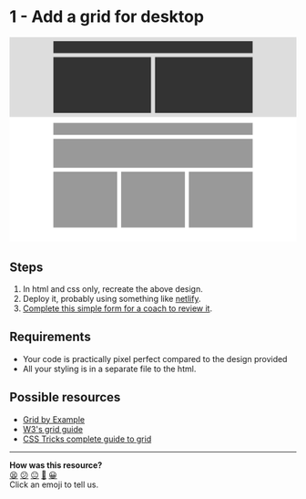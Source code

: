 # 1 - Add a grid for desktop

![Task](./assets/exercise-1.png)

## Steps

1. In html and css only, recreate the above design.
2. Deploy it, probably using something like [netlify](https://netlify.app/).
3. [Complete this simple form for a coach to review it](https://airtable.com/shrPYZwx2GoE4h3Um).

## Requirements

* Your code is practically pixel perfect compared to the design provided
* All your styling is in a separate file to the html.

## Possible resources

* [Grid by Example](https://gridbyexample.com/learn/)
* [W3's grid guide](https://www.w3schools.com/css/css_grid.asp)
* [CSS Tricks complete guide to grid](https://css-tricks.com/snippets/css/complete-guide-grid/)

<!-- BEGIN GENERATED SECTION DO NOT EDIT -->

---

**How was this resource?**  
[😫](https://airtable.com/shrUJ3t7KLMqVRFKR?prefill_Repository=course&prefill_File=web_design/1-add-grid-for-desktop.md&prefill_Sentiment=😫) [😕](https://airtable.com/shrUJ3t7KLMqVRFKR?prefill_Repository=course&prefill_File=web_design/1-add-grid-for-desktop.md&prefill_Sentiment=😕) [😐](https://airtable.com/shrUJ3t7KLMqVRFKR?prefill_Repository=course&prefill_File=web_design/1-add-grid-for-desktop.md&prefill_Sentiment=😐) [🙂](https://airtable.com/shrUJ3t7KLMqVRFKR?prefill_Repository=course&prefill_File=web_design/1-add-grid-for-desktop.md&prefill_Sentiment=🙂) [😀](https://airtable.com/shrUJ3t7KLMqVRFKR?prefill_Repository=course&prefill_File=web_design/1-add-grid-for-desktop.md&prefill_Sentiment=😀)  
Click an emoji to tell us.

<!-- END GENERATED SECTION DO NOT EDIT -->

